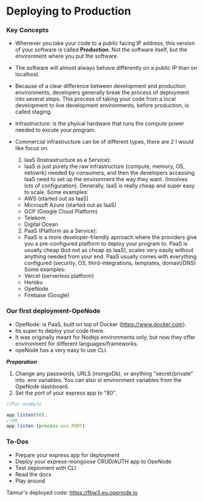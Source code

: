 # Deploying to Production

### Key Concepts

- Whenever you take your code to a public facing IP address, this version of your software 
is called **Production**. Not the software itself, but the environment where you put the software.

- The software will almost always behave differently on a public IP than on localhost. 

- Because of a clear difference between development and production environments, developers
generally break the process of deployment into several steps. This process of taking your code
from a local development to live development environments, before production, is called staging. 

- Infrastructure: is the phyical hardware that runs the compute power needed to excute your
program.

- Commercial infrastructure can be of different types, there are 2 I would like focus on.
    1. IaaS (Instrastructure as a Service):
    - IaaS is just purely the raw infrastructure (compute, memory, OS, netowrk) needed by consumers, and then the developers accessing IaaS need to set up the environment the way they want. (Involves lots of configuration). Generally, IaaS is really cheap and super easy to scale. 
    Some examples:
    - AWS (started out as IaaS)
    - Microsoft Azure (started out as IaaS)
    - GCP (Google Cloud Platform)
    - Telekom
    - Digital Ocean


    2. PaaS (Platform as a Service):
    - PaaS is a more developer-friendly aprroach where the providers give you a pre-configured platform to deploy your program to. PaaS is usually cheap (but not as cheap as IaaS), scales very easily without anything needed from your end. PaaS usually comes with everything configured (security, OS, third-integrations, templates, domain/DNS)
    Some examples:
    - Vercel (serverless platform)
    - Heroku
    - OpeNode
    - Firebase (Google)

### Our first deployment-OpeNode
- OpeNode: is PaaS, built on top of Docker (https://www.docker.com). 
- Its super to deploy your code there.
- It was originally meant for Nodejs environments only, but now they offer environment for different languages/frameworks.
- opeNode has a very easy to use CLI.

***Preparation***

1. Change any passwords, URLS (mongoDb), or anything "secret/private" into .env variables. You can also st environment variables from the OpeNode dashboard.
2. Set the port of your express app to "80". 

````javascript
//For example

app.listen(80);
//OR
app.listen (process.env.PORT)
````

### To-Dos
- Prepare your express app for deployment 
- Deploy your express-mongoose CRUD/AUTH app to OpeNode
- Test deploment with CLI
- Read the docs
- Play around

Taimur's deployed code: https://fbw3.eu.openode.io
